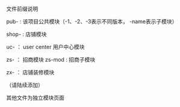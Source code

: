 文件前缀说明

pub- : 该项目公共模块（-1、-2、-3表示不同版本， -name表示子模块）

shop- : 店铺模块

uc- ： user center 用户中心模块

zs- ： 招商模块
zs-mod : 招商子模块

zx- ： 店铺装修模块

（请陆续添加）

其他文件为独立模块页面